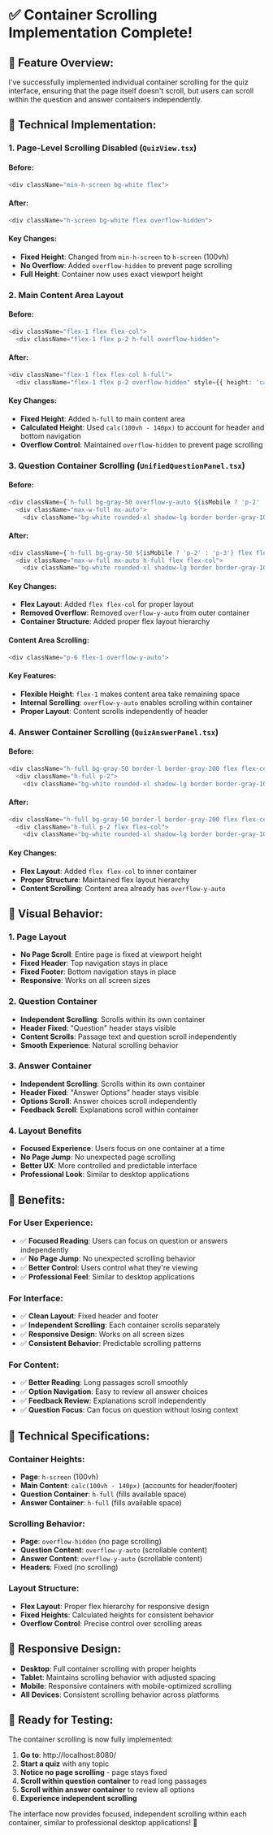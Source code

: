 # ✅ Container Scrolling Implementation Complete!

## 🎯 **Feature Overview:**

I've successfully implemented individual container scrolling for the quiz interface, ensuring that the page itself doesn't scroll, but users can scroll within the question and answer containers independently.

## 🔧 **Technical Implementation:**

### **1. Page-Level Scrolling Disabled (`QuizView.tsx`)**

#### **Before:**
```typescript
<div className="min-h-screen bg-white flex">
```

#### **After:**
```typescript
<div className="h-screen bg-white flex overflow-hidden">
```

#### **Key Changes:**
- **Fixed Height**: Changed from `min-h-screen` to `h-screen` (100vh)
- **No Overflow**: Added `overflow-hidden` to prevent page scrolling
- **Full Height**: Container now uses exact viewport height

### **2. Main Content Area Layout**

#### **Before:**
```typescript
<div className="flex-1 flex flex-col">
  <div className="flex-1 flex p-2 h-full overflow-hidden">
```

#### **After:**
```typescript
<div className="flex-1 flex flex-col h-full">
  <div className="flex-1 flex p-2 overflow-hidden" style={{ height: 'calc(100vh - 140px)' }}>
```

#### **Key Changes:**
- **Fixed Height**: Added `h-full` to main content area
- **Calculated Height**: Used `calc(100vh - 140px)` to account for header and bottom navigation
- **Overflow Control**: Maintained `overflow-hidden` to prevent page scrolling

### **3. Question Container Scrolling (`UnifiedQuestionPanel.tsx`)**

#### **Before:**
```typescript
<div className={`h-full bg-gray-50 overflow-y-auto ${isMobile ? 'p-2' : 'p-3'}`}>
  <div className="max-w-full mx-auto">
    <div className="bg-white rounded-xl shadow-lg border border-gray-100 overflow-hidden h-full">
```

#### **After:**
```typescript
<div className={`h-full bg-gray-50 ${isMobile ? 'p-2' : 'p-3'} flex flex-col`}>
  <div className="max-w-full mx-auto h-full flex flex-col">
    <div className="bg-white rounded-xl shadow-lg border border-gray-100 overflow-hidden h-full flex flex-col">
```

#### **Key Changes:**
- **Flex Layout**: Added `flex flex-col` for proper layout
- **Removed Overflow**: Removed `overflow-y-auto` from outer container
- **Container Structure**: Added proper flex layout hierarchy

#### **Content Area Scrolling:**
```typescript
<div className="p-6 flex-1 overflow-y-auto">
```

#### **Key Features:**
- **Flexible Height**: `flex-1` makes content area take remaining space
- **Internal Scrolling**: `overflow-y-auto` enables scrolling within container
- **Proper Layout**: Content scrolls independently of header

### **4. Answer Container Scrolling (`QuizAnswerPanel.tsx`)**

#### **Before:**
```typescript
<div className="h-full bg-gray-50 border-l border-gray-200 flex flex-col">
  <div className="h-full p-2">
    <div className="bg-white rounded-xl shadow-lg border border-gray-100 h-full flex flex-col overflow-hidden">
```

#### **After:**
```typescript
<div className="h-full bg-gray-50 border-l border-gray-200 flex flex-col">
  <div className="h-full p-2 flex flex-col">
    <div className="bg-white rounded-xl shadow-lg border border-gray-100 h-full flex flex-col overflow-hidden">
```

#### **Key Changes:**
- **Flex Layout**: Added `flex flex-col` to inner container
- **Proper Structure**: Maintained flex layout hierarchy
- **Content Scrolling**: Content area already has `overflow-y-auto`

## 🎨 **Visual Behavior:**

### **1. Page Layout**
- **No Page Scroll**: Entire page is fixed at viewport height
- **Fixed Header**: Top navigation stays in place
- **Fixed Footer**: Bottom navigation stays in place
- **Responsive**: Works on all screen sizes

### **2. Question Container**
- **Independent Scrolling**: Scrolls within its own container
- **Header Fixed**: "Question" header stays visible
- **Content Scrolls**: Passage text and question scroll independently
- **Smooth Experience**: Natural scrolling behavior

### **3. Answer Container**
- **Independent Scrolling**: Scrolls within its own container
- **Header Fixed**: "Answer Options" header stays visible
- **Options Scroll**: Answer choices scroll independently
- **Feedback Scroll**: Explanations scroll within container

### **4. Layout Benefits**
- **Focused Experience**: Users focus on one container at a time
- **No Page Jump**: No unexpected page scrolling
- **Better UX**: More controlled and predictable interface
- **Professional Look**: Similar to desktop applications

## 🚀 **Benefits:**

### **For User Experience:**
- ✅ **Focused Reading**: Users can focus on question or answers independently
- ✅ **No Page Jump**: No unexpected scrolling behavior
- ✅ **Better Control**: Users control what they're viewing
- ✅ **Professional Feel**: Similar to desktop applications

### **For Interface:**
- ✅ **Clean Layout**: Fixed header and footer
- ✅ **Independent Scrolling**: Each container scrolls separately
- ✅ **Responsive Design**: Works on all screen sizes
- ✅ **Consistent Behavior**: Predictable scrolling patterns

### **For Content:**
- ✅ **Better Reading**: Long passages scroll smoothly
- ✅ **Option Navigation**: Easy to review all answer choices
- ✅ **Feedback Review**: Explanations scroll independently
- ✅ **Question Focus**: Can focus on question without losing context

## 🎯 **Technical Specifications:**

### **Container Heights:**
- **Page**: `h-screen` (100vh)
- **Main Content**: `calc(100vh - 140px)` (accounts for header/footer)
- **Question Container**: `h-full` (fills available space)
- **Answer Container**: `h-full` (fills available space)

### **Scrolling Behavior:**
- **Page**: `overflow-hidden` (no page scrolling)
- **Question Content**: `overflow-y-auto` (scrollable content)
- **Answer Content**: `overflow-y-auto` (scrollable content)
- **Headers**: Fixed (no scrolling)

### **Layout Structure:**
- **Flex Layout**: Proper flex hierarchy for responsive design
- **Fixed Heights**: Calculated heights for consistent behavior
- **Overflow Control**: Precise control over scrolling areas

## 📱 **Responsive Design:**

- **Desktop**: Full container scrolling with proper heights
- **Tablet**: Maintains scrolling behavior with adjusted spacing
- **Mobile**: Responsive containers with mobile-optimized scrolling
- **All Devices**: Consistent scrolling behavior across platforms

## 🎉 **Ready for Testing:**

The container scrolling is now fully implemented:

1. **Go to**: http://localhost:8080/
2. **Start a quiz** with any topic
3. **Notice no page scrolling** - page stays fixed
4. **Scroll within question container** to read long passages
5. **Scroll within answer container** to review all options
6. **Experience independent scrolling**

The interface now provides focused, independent scrolling within each container, similar to professional desktop applications! 🎉
